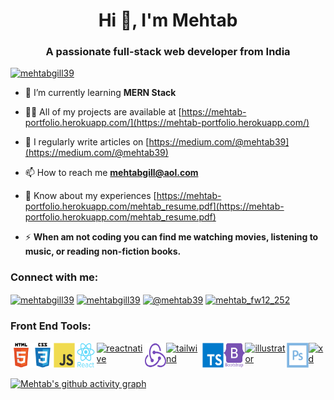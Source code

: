 <h1 align="center">Hi 👋, I'm Mehtab</h1>
<h3 align="center">A passionate full-stack web developer from India</h3>

<p align="left"> <a href="https://twitter.com/mehtabgill39" target="_blank"><img src="https://img.shields.io/twitter/follow/mehtabgill39?logo=twitter&style=for-the-badge" alt="mehtabgill39" /></a> </p>

- 🌱 I’m currently learning **MERN Stack**

- 👨‍💻 All of my projects are available at [https://mehtab-portfolio.herokuapp.com/](https://mehtab-portfolio.herokuapp.com/)

- 📝 I regularly write articles on [https://medium.com/@mehtab39](https://medium.com/@mehtab39)

- 📫 How to reach me **mehtabgill@aol.com**

- 📄 Know about my experiences [https://mehtab-portfolio.herokuapp.com/mehtab_resume.pdf](https://mehtab-portfolio.herokuapp.com/mehtab_resume.pdf)

- ⚡ **When am not coding you can find me watching movies, listening to music, or reading non-fiction books.**

<h3 align="left">Connect with me:</h3>
<p align="left">
<a href="https://twitter.com/mehtabgill39" target="_blank"><img align="center" src="https://raw.githubusercontent.com/rahuldkjain/github-profile-readme-generator/master/src/images/icons/Social/twitter.svg" alt="mehtabgill39" height="30" width="40" /></a>
<a href="https://linkedin.com/in/mehtabgill39" target="_blank"><img align="center" src="https://raw.githubusercontent.com/rahuldkjain/github-profile-readme-generator/master/src/images/icons/Social/linked-in-alt.svg" alt="mehtabgill39" height="30" width="40" /></a>
<a href="https://medium.com/@mehtab39" target="_blank"><img align="center" src="https://raw.githubusercontent.com/rahuldkjain/github-profile-readme-generator/master/src/images/icons/Social/medium.svg" alt="@mehtab39" height="30" width="40" /></a>
<a href="https://www.hackerrank.com/mehtab_fw12_252" target="_blank"><img align="center" src="https://raw.githubusercontent.com/rahuldkjain/github-profile-readme-generator/master/src/images/icons/Social/hackerrank.svg" alt="mehtab_fw12_252" height="30" width="40" /></a>
</p>

<h3 align="left">Front End Tools:</h3>

<div  style= "display: flex;justify-content: space-between">
   <a href="https://www.w3.org/html/" target="_blank" rel="noreferrer"> <img src="https://raw.githubusercontent.com/devicons/devicon/master/icons/html5/html5-original-wordmark.svg" alt="html5" width="40" height="40"/> 
        </a>
        <a href="https://www.w3schools.com/css/" target="_blank" rel="noreferrer"> <img src="https://raw.githubusercontent.com/devicons/devicon/master/icons/css3/css3-original-wordmark.svg" alt="css3" width="40" height="40"/> 
        </a>
        <a href="https://developer.mozilla.org/en-US/docs/Web/JavaScript" target="_blank" rel="noreferrer"> <img src="https://raw.githubusercontent.com/devicons/devicon/master/icons/javascript/javascript-original.svg" alt="javascript" width="40" height="40"/> 
        </a>
        <a href="https://reactjs.org/" target="_blank" rel="noreferrer"> <img src="https://raw.githubusercontent.com/devicons/devicon/master/icons/react/react-original-wordmark.svg" alt="react" width="40" height="40"/> 
        </a>
         <a href="https://reactnative.dev/" target="_blank" rel="noreferrer"> <img src="https://reactnative.dev/img/header_logo.svg" alt="reactnative" width="40" height="40"/> 
        </a>
         <a href="https://redux.js.org" target="_blank" rel="noreferrer"> <img src="https://raw.githubusercontent.com/devicons/devicon/master/icons/redux/redux-original.svg" alt="redux" width="40" height="40"/> 
        </a>
         <a href="https://tailwindcss.com/" target="_blank" rel="noreferrer"> <img src="https://www.vectorlogo.zone/logos/tailwindcss/tailwindcss-icon.svg" alt="tailwind" width="40" height="40"/> 
        </a>
         <a href="https://www.typescriptlang.org/" target="_blank" rel="noreferrer"> <img src="https://raw.githubusercontent.com/devicons/devicon/master/icons/typescript/typescript-original.svg" alt="typescript" width="40" height="40"/> 
        </a>
        <a href="https://getbootstrap.com" target="_blank" rel="noreferrer"> <img src="https://raw.githubusercontent.com/devicons/devicon/master/icons/bootstrap/bootstrap-plain-wordmark.svg" alt="bootstrap" width="40" height="40"/> 
        </a>
        <a href="https://www.adobe.com/in/products/illustrator.html" target="_blank" rel="noreferrer"> <img src="https://www.vectorlogo.zone/logos/adobe_illustrator/adobe_illustrator-icon.svg" alt="illustrator" width="40" height="40"/> 
        </a>
        <a href="https://www.photoshop.com/en" target="_blank" rel="noreferrer"> <img src="https://raw.githubusercontent.com/devicons/devicon/master/icons/photoshop/photoshop-line.svg" alt="photoshop" width="40" height="40"/> 
        </a>
        <a href="https://www.adobe.com/products/xd.html" target="_blank" rel="noreferrer"> <img src="https://cdn.worldvectorlogo.com/logos/adobe-xd.svg" alt="xd" width="40" height="40"/> 
        </a>
   </div>

[![Mehtab's github activity graph](https://activity-graph.herokuapp.com/graph?username=mehtab39&theme=react-dark)](https://github.com/mehtab39/github-readme-activity-graph)

